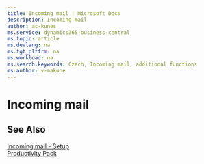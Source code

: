 ```yaml
---
title: Incoming mail | Microsoft Docs
description: Incoming mail
author: ac-kunes
ms.service: dynamics365-business-central
ms.topic: article
ms.devlang: na
ms.tgt_pltfrm: na
ms.workload: na
ms.search.keywords: Czech, Incoming mail, additional functions
ms.author: v-makune
---
```

# Incoming mail

## See Also

[Incoming mail - Setup](ac-incoming-mail-setup.md)  
[Productivity Pack](ac-productivity-pack.md)

